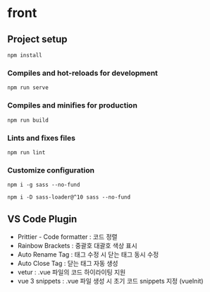 # front

## Project setup

```
npm install
```

### Compiles and hot-reloads for development

```
npm run serve
```

### Compiles and minifies for production

```
npm run build
```

### Lints and fixes files

```
npm run lint
```

### Customize configuration

```
npm i -g sass --no-fund
```

```
npm i -D sass-loader@^10 sass --no-fund

```

## VS Code Plugin

- Prittier - Code formatter : 코드 정렬
- Rainbow Brackets : 중괄호 대괄호 색상 표시
- Auto Rename Tag : 태그 수정 시 닫는 태그 동시 수정
- Auto Close Tag : 닫는 태그 자동 생성
- vetur : .vue 파일의 코드 하이라이팅 지원
- vue 3 snippets : .vue 파일 생성 시 초기 코드 snippets 지정 (vueInit)

```

```

